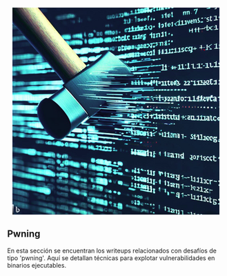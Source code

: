 <p align="center">
  <img src="exploit.png">
</p>

## Pwning

En esta sección se encuentran los writeups relacionados con desafíos de tipo 'pwning'. Aquí se detallan técnicas para explotar vulnerabilidades en binarios ejecutables.
